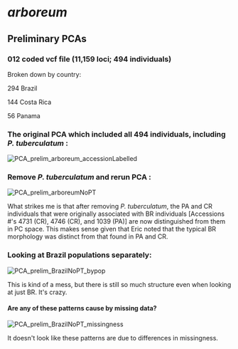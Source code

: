 # *arboreum*
## Preliminary PCAs  
### 012 coded vcf file (11,159 loci; 494 individuals)

Broken down by country: 

294 Brazil

144 Costa Rica

56 Panama

### The original PCA which included all 494 individuals, including *P. tuberculatum* : 

![PCA_prelim_arboreum_accessionLabelled](https://user-images.githubusercontent.com/30299787/103432396-fbfe7d80-4b92-11eb-8a0c-7f11e3750568.jpg)

### Remove *P. tuberculatum* and rerun PCA : 

![PCA_prelim_arboreumNoPT](https://user-images.githubusercontent.com/30299787/103432337-2ef44180-4b92-11eb-8b3c-a65ef4976873.jpg)

What strikes me is that after removing *P. tuberculatum*, the PA and CR individuals that were originally associated with BR individuals [Accessions #'s 4731 (CR), 4746 (CR), and 1039 (PA)] are now distinguished from them in PC space. This makes sense given that Eric noted that the typical BR morphology was distinct from that found in PA and CR. 

### Looking at Brazil populations separately: 

![PCA_prelim_BrazilNoPT_bypop](https://user-images.githubusercontent.com/30299787/103432765-315a9980-4b9a-11eb-821b-10fa9e934105.jpeg)

This is kind of a mess, but there is still so much structure even when looking at just BR. It's crazy. 

#### Are any of these patterns cause by missing data? 

![PCA_prelim_BrazilNoPT_missingness](https://user-images.githubusercontent.com/30299787/103432788-97472100-4b9a-11eb-9081-8931d1bae949.jpg)

It doesn't look like these patterns are due to differences in missingness. 
